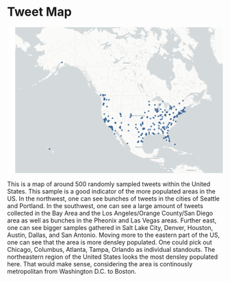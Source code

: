 # Tweet Map
![map of 500+ randomly sampled tweets in the US](img/lab2_img.png)

This is a map of around 500 randomly sampled tweets within the United States. This sample is a good indicator of the more populated areas in the US. In the northwest, one can see bunches of tweets in the cities of Seattle and Portland. In the southwest, one can see a large amount of tweets collected in the Bay Area and the Los Angeles/Orange County/San Diego area as well as bunches in the Pheonix and Las Vegas areas. Further east, one can see bigger samples gathered in Salt Lake City, Denver, Houston, Austin, Dallas, and San Antonio. Moving more to the eastern part of the US, one can see that the area is more densley populated. One could pick out Chicago, Columbus, Atlanta, Tampa, Orlando as individual standouts. The northeastern region of the United States looks the most densley populated here. That would make sense, considering the area is continously metropolitan from Washington D.C. to Boston.
